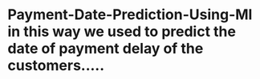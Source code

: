 # Payment-Date-Prediction-Using-Ml in this way we used to predict the date of payment delay of the customers.....
